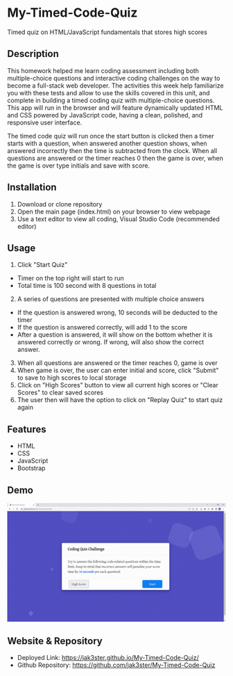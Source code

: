 # My-Timed-Code-Quiz
Timed quiz on HTML/JavaScript fundamentals that stores high scores

## Description

This homework helped me learn coding assessment including both multiple-choice questions and interactive coding challenges on the way to become a full-stack web developer. The activities this week help familiarize you with these tests and allow to use the skills covered in this unit, and complete in building a timed coding quiz with multiple-choice questions. This app will run in the browser and will feature dynamically updated HTML and CSS powered by JavaScript code, having a clean, polished, and responsive user interface. 

The timed code quiz will run once the start button is clicked then a timer starts with a question, when answered another question shows, when answered incorrectly then the time is subtracted from the clock. When all questions are answered or the timer reaches 0 then the game is over, when the game is over type initials and save with score.

## Installation

1. Download or clone repository
2. Open the main page (index.html) on your browser to view webpage
3. Use a text editor to view all coding, Visual Studio Code (recommended editor)

## Usage

1. Click "Start Quiz"
* Timer on the top right will start to run
* Total time is 100 second with 8 questions in total
2. A series of questions are presented with multiple choice answers
* If the question is answered wrong, 10 seconds will be deducted to the timer
* If the question is answered correctly, will add 1 to the score
* After a question is answered, it will show on the bottom whether it is answered correctly or wrong. If wrong, will also show the correct answer.
3. When all questions are answered or the timer reaches 0, game is over
4. When game is over, the user can enter initial and score, click "Submit" to save to high scores to local storage
5. Click on "High Scores" button to view all current high scores or "Clear Scores" to clear saved scores
6. The user then will have the option to click on "Replay Quiz" to start quiz again

## Features
* HTML
* CSS
* JavaScript
* Bootstrap

## Demo

![alt text](./assets/images/my-timed-code-quiz-demo.gif)

## Website & Repository

* Deployed Link: https://jak3ster.github.io/My-Timed-Code-Quiz/
* Github Repository: https://github.com/jak3ster/My-Timed-Code-Quiz